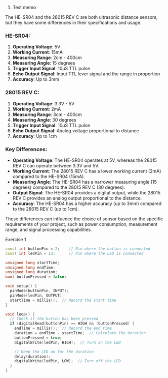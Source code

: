 1. Test memo

The HE-SR04 and the 28015 REV C are both ultrasonic distance sensors, but they have some differences in their specifications and usage.

### HE-SR04:
1. **Operating Voltage**: 5V
2. **Working Current**: 15mA
3. **Measuring Range**: 2cm - 400cm
4. **Measuring Angle**: 15 degrees
5. **Trigger Input Signal**: 10µS TTL pulse
6. **Echo Output Signal**: Input TTL lever signal and the range in proportion
7. **Accuracy**: Up to 3mm

### 28015 REV C:
1. **Operating Voltage**: 3.3V - 5V
2. **Working Current**: 2mA
3. **Measuring Range**: 3cm - 400cm
4. **Measuring Angle**: 30 degrees
5. **Trigger Input Signal**: 10µS TTL pulse
6. **Echo Output Signal**: Analog voltage proportional to distance
7. **Accuracy**: Up to 1cm

### Key Differences:
- **Operating Voltage**: The HE-SR04 operates at 5V, whereas the 28015 REV C can operate between 3.3V and 5V.
- **Working Current**: The 28015 REV C has a lower working current (2mA) compared to the HE-SR04 (15mA).
- **Measuring Angle**: The HE-SR04 has a narrower measuring angle (15 degrees) compared to the 28015 REV C (30 degrees).
- **Output Signal**: The HE-SR04 provides a digital output, while the 28015 REV C provides an analog output proportional to the distance.
- **Accuracy**: The HE-SR04 has a higher accuracy (up to 3mm) compared to the 28015 REV C (up to 1cm).

These differences can influence the choice of sensor based on the specific requirements of your project, such as power consumption, measurement range, and signal processing capabilities.

Exercise 1
``` c++
const int buttonPin = 2;    // Pin where the button is connected
const int ledPin = 13;      // Pin where the LED is connected

unsigned long startTime;
unsigned long endTime;
unsigned long duration;
bool buttonPressed = false;

void setup() {
  pinMode(buttonPin, INPUT);
  pinMode(ledPin, OUTPUT);
  startTime = millis();  // Record the start time
}

void loop() {
  // Check if the button has been pressed
  if (digitalRead(buttonPin) == HIGH && !buttonPressed) {
    endTime = millis();  // Record the end time
    duration = endTime - startTime;  // Calculate the duration
    buttonPressed = true;
    digitalWrite(ledPin, HIGH);  // Turn on the LED

    // Keep the LED on for the duration
    delay(duration);
    digitalWrite(ledPin, LOW);  // Turn off the LED
  }
}
```
